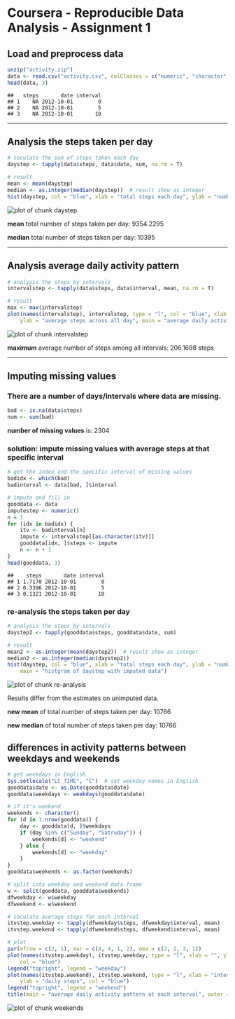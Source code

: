 Coursera - Reproducible Data Analysis - Assignment 1
==================================================

## Load and preprocess data


```r
unzip("activity.zip")
data <- read.csv("activity.csv", colClasses = c("numeric", "character", "numeric"))
head(data, 3)
```

```
##   steps       date interval
## 1    NA 2012-10-01        0
## 2    NA 2012-10-01        5
## 3    NA 2012-10-01       10
```


-------
## Analysis the steps taken per day


```r
# caculate the sum of steps taken each day
daystep <- tapply(data$steps, data$date, sum, na.rm = T)

# result
mean <- mean(daystep)
median <- as.integer(median(daystep))  # result show as integer
hist(daystep, col = "blue", xlab = "total steps each day", ylab = "number of days")
```

![plot of chunk daystep](figure/daystep.png) 


**mean** total number of steps taken per day: 9354.2295

**median** total number of steps taken per day: 10395


-----
## Analysis average daily activity pattern


```r
# analysis the steps by intervals
intervalstep <- tapply(data$steps, data$interval, mean, na.rm = T)

# result
max <- max(intervalstep)
plot(names(intervalstep), intervalstep, type = "l", col = "blue", xlab = "5-minute interval", 
    ylab = "average steps across all day", main = "average daily activity pattern")
```

![plot of chunk intervalstep](figure/intervalstep.png) 


**maximum** average number of steps among all intervals: 206.1698 steps

-----
## Imputing missing values

### There are a number of days/intervals where data are missing.


```r
bad <- is.na(data$steps)
num <- sum(bad)
```

**number of missing values** is: 2304

### solution: impute missing values with average steps at that specific interval


```r
# get the index and the specific interval of missing values
badidx <- which(bad)
badinterval <- data[bad, ]$interval

# impute and fill in
gooddata <- data
imputestep <- numeric()
n = 1
for (idx in badidx) {
    itv <- badinterval[n]
    impute <- intervalstep[[as.character(itv)]]
    gooddata[idx, ]$steps <- impute
    n <- n + 1
}
head(gooddata, 3)
```

```
##    steps       date interval
## 1 1.7170 2012-10-01        0
## 2 0.3396 2012-10-01        5
## 3 0.1321 2012-10-01       10
```


### re-analysis the steps taken per day

```r
# analysis the steps by intervals
daystep2 <- tapply(gooddata$steps, gooddata$date, sum)

# result
mean2 <- as.integer(mean(daystep2))  # result show as integer
median2 <- as.integer(median(daystep2))
hist(daystep, col = "blue", xlab = "total steps each day", ylab = "number of days", 
    main = "histgram of daystep with imputed data")
```

![plot of chunk re-analysis](figure/re-analysis.png) 


Results differ from the estimates on unimputed data.

**new mean** of total number of steps taken per day: 10766

**new median** of total number of steps taken per day: 10766

  

  
## differences in activity patterns between weekdays and weekends


```r
# get weekdays in English
Sys.setlocale("LC_TIME", "C")  # set weekday names in English
gooddata$date <- as.Date(gooddata$date)
gooddata$weekdays <- weekdays(gooddata$date)
```


```r
# if it's weekend
weekends <- character()
for (d in 1:nrow(gooddata)) {
    day <- gooddata[d, ]$weekdays
    if (day %in% c("Sunday", "Satruday")) {
        weekends[d] <- "weekend"
    } else {
        weekends[d] <- "weekday"
    }
}
gooddata$weekends <- as.factor(weekends)

# split into weekday and weekend data.frame
w <- split(gooddata, gooddata$weekends)
dfweekday <- w$weekday
dfweekend <- w$weekend

# caculate average steps for each interval
itvstep.weekday <- tapply(dfweekday$steps, dfweekday$interval, mean)
itvstep.weekend <- tapply(dfweekend$steps, dfweekend$interval, mean)

# plot
par(mfrow = c(2, 1), mar = c(4, 4, 1, 2), oma = c(2, 2, 3, 1))
plot(names(itvstep.weekday), itvstep.weekday, type = "l", xlab = "", ylab = "daily steps", 
    col = "blue")
legend("topright", legend = "weekday")
plot(names(itvstep.weekend), itvstep.weekend, type = "l", xlab = "interval", 
    ylab = "daily steps", col = "blue")
legend("topright", legend = "weekend")
title(main = "average daily activity pattern at each interval", outer = T)
```

![plot of chunk weekends](figure/weekends.png) 

